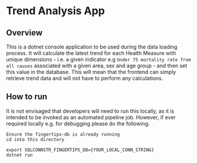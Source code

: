 # Trend Analysis App
## Overview
This is a dotnet console application to be used during the data loading process. It will calculate the latest trend for each Health Measure with unique dimensions - i.e. a given indicator e.g `Under 75 mortality rate from all causes` associated with a given area, sex and age group - and then set this value in the database. This will mean that the frontend can simply retrieve trend data and will not have to perform any calculations.

## How to run
It is not envisaged that developers will need to run this locally, as it is intended to be invoked as an automated pipeline job. However, if ever required locally e.g. for debugging please do the following:

```
Ensure the fingertips-db is already running
cd into this directory

export SQLCONNSTR_FINGERTIPS_DB={YOUR_LOCAL_CONN_STRING}
dotnet run
```
